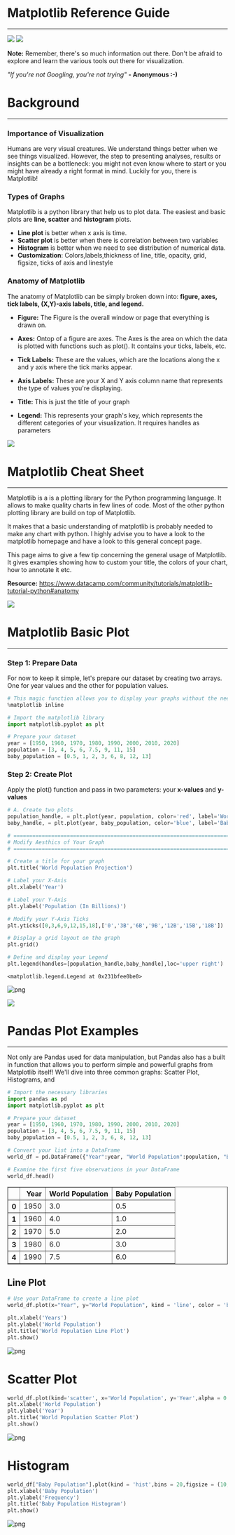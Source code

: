 
# Matplotlib Reference Guide
***

<img src="https://matplotlib.org/_static/logo2.svg"/>


<img src="http://u01.appmifile.com/images/2017/02/07/a464f0b0-75dc-4806-974a-2e84c2e0bc6c.gif"/>

**Note:** Remember, there's so much information out there. Don't be afraid to explore and learn the various tools out there for visualization. 

*"If you're not Googling, you're not trying"* **- Anonymous :-)**

# Background
***

### Importance of Visualization
Humans are very visual creatures. We understand things better when we see things visualized. However, the step to presenting analyses, results or insights can be a bottleneck: you might not even know where to start or you might have already a right format in mind. Luckily for you, there is Matplotlib!

### Types of Graphs
Matplotlib is a python library that help us to plot data. The easiest and basic plots are **line, scatter** and **histogram** plots.

- **Line plot** is better when x axis is time.
- **Scatter plot** is better when there is correlation between two variables
- **Histogram** is better when we need to see distribution of numerical data.
- **Customization**: Colors,labels,thickness of line, title, opacity, grid, figsize, ticks of axis and linestyle


### Anatomy of Matplotlib
The anatomy of Matplotlib can be simply broken down into: **figure, axes, tick labels, (X,Y)-axis labels, title, and legend.**

- **Figure:** The Figure is the overall window or page that everything is drawn on.

- **Axes:** Ontop of a figure are axes. The Axes is the area on which the data is plotted with functions such as plot(). It contains your ticks, labels, etc.

- **Tick Labels:** These are the values, which are the locations along the x and y axis where the tick marks appear.

- **Axis Labels:** These are your X and Y axis column name that represents the type of values you're displaying.

- **Title:** This is just the title of your graph

- **Legend:** This represents your graph's key, which represents the different categories of your visualization. It requires handles as parameters


<img src="https://s3.amazonaws.com/assets.datacamp.com/blog_assets/Matplotlib+Tutorial/content_content_unknown.png"/>

# Matplotlib Cheat Sheet
***

Matplotlib is a is a plotting library for the Python programming language. It allows to make quality charts in few lines of code. Most of the other python plotting library are build on top of Matplotlib. 

It makes that a basic understanding
of matplotlib is probably needed to make any chart with python. I highly advise you to have a look to the matplotlib homepage and have a look to this general concept page. 

This page aims to give a few tip concerning the general
usage of Matplotlib. It gives examples showing how to custom your title, the colors of your chart, how to annotate it etc.

**Resource:** https://www.datacamp.com/community/tutorials/matplotlib-tutorial-python#anatomy

<img src="https://python-graph-gallery.com/wp-content/uploads/Matplotlib_cheatsheet_datacamp.png">


# Matplotlib Basic Plot
***

### Step 1: Prepare Data

For now to keep it simple, let's prepare our dataset by creating two arrays. One for year values and the other for population values.



```python
# This magic function allows you to display your graphs without the need of plt.show()
%matplotlib inline

# Import the matplotlib library
import matplotlib.pyplot as plt

# Prepare your dataset
year = [1950, 1960, 1970, 1980, 1990, 2000, 2010, 2020]
population = [3, 4, 5, 6, 7.5, 9, 11, 15]
baby_population = [0.5, 1, 2, 3, 6, 8, 12, 13]

```

### Step 2: Create Plot
Apply the plot() function and pass in two parameters: your **x-values** and **y-values**



```python
# A. Create two plots
population_handle, = plt.plot(year, population, color='red', label='World Population')
baby_handle, = plt.plot(year, baby_population, color='blue', label='Baby Population')

# =============================================================================================
# Modify Aesthics of Your Graph
# =============================================================================================

# Create a title for your graph
plt.title('World Population Projection')

# Label your X-Axis
plt.xlabel('Year')

# Label your Y-Axis
plt.ylabel('Population (In Billions)')

# Modify your Y-Axis Ticks 
plt.yticks([0,3,6,9,12,15,18],['0','3B','6B','9B','12B','15B','18B'])

# Display a grid layout on the graph
plt.grid()

# Define and display your Legend
plt.legend(handles=[population_handle,baby_handle],loc='upper right')
```




    <matplotlib.legend.Legend at 0x231bfee0be0>




![png](output_3_1.png)


<img src="https://78.media.tumblr.com/079b3f8397250a4fc44648a79d6e9c61/tumblr_ns93qmgJOv1updbngo1_500.gif"/>

# Pandas Plot Examples
***
Not only are Pandas used for data manipulation, but Pandas also has a built in function that allows you to perform simple and powerful graphs from Matplotlib itself! We'll dive into three common graphs: Scatter Plot, Histograms, and 




```python
# Import the necessary libraries 
import pandas as pd
import matplotlib.pyplot as plt

# Prepare your dataset
year = [1950, 1960, 1970, 1980, 1990, 2000, 2010, 2020]
population = [3, 4, 5, 6, 7.5, 9, 11, 15]
baby_population = [0.5, 1, 2, 3, 6, 8, 12, 13]

# Convert your list into a DataFrame
world_df = pd.DataFrame({"Year":year, "World Population":population, "Baby Population":baby_population})

```


```python
# Examine the first five observations in your DataFrame
world_df.head()

```




<div>
<style scoped>
    .dataframe tbody tr th:only-of-type {
        vertical-align: middle;
    }

    .dataframe tbody tr th {
        vertical-align: top;
    }

    .dataframe thead th {
        text-align: right;
    }
</style>
<table border="1" class="dataframe">
  <thead>
    <tr style="text-align: right;">
      <th></th>
      <th>Year</th>
      <th>World Population</th>
      <th>Baby Population</th>
    </tr>
  </thead>
  <tbody>
    <tr>
      <th>0</th>
      <td>1950</td>
      <td>3.0</td>
      <td>0.5</td>
    </tr>
    <tr>
      <th>1</th>
      <td>1960</td>
      <td>4.0</td>
      <td>1.0</td>
    </tr>
    <tr>
      <th>2</th>
      <td>1970</td>
      <td>5.0</td>
      <td>2.0</td>
    </tr>
    <tr>
      <th>3</th>
      <td>1980</td>
      <td>6.0</td>
      <td>3.0</td>
    </tr>
    <tr>
      <th>4</th>
      <td>1990</td>
      <td>7.5</td>
      <td>6.0</td>
    </tr>
  </tbody>
</table>
</div>



## Line Plot 


```python
# Use your DataFrame to create a line plot
world_df.plot(x="Year", y="World Population", kind = 'line', color = 'blue',label = 'World Population',alpha = 0.5, grid = True)

plt.xlabel('Years')              
plt.ylabel('World Population')
plt.title('World Population Line Plot')           
plt.show()

```


![png](output_8_0.png)


# Scatter Plot


```python
world_df.plot(kind='scatter', x='World Population', y='Year',alpha = 0.5,color = 'red')
plt.xlabel('World Population')              
plt.ylabel('Year')
plt.title('World Population Scatter Plot')            
plt.show()

```


![png](output_10_0.png)


# Histogram


```python
world_df["Baby Population"].plot(kind = 'hist',bins = 20,figsize = (10,4), color='green')
plt.xlabel('Baby Population')              
plt.ylabel('Frequency')
plt.title('Baby Population Histogram')            
plt.show()

```


![png](output_12_0.png)

